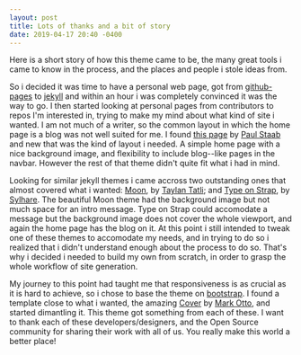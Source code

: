 ```yaml
---
layout: post
title: Lots of thanks and a bit of story
date: 2019-04-17 20:40 -0400
---
```


Here is a short story of how this theme came to be, the many great tools i came
to know in the process, and the places and people i stole ideas from.

So i decided it was time to have a personal web page, got from
[github-pages](https://guides.github.com/features/pages/) to
[jekyll](http://jekyllrb.com/) and within
an hour i was completely convinced it was the way to go. I then started looking
at personal pages from contributors to repos I'm interested in, trying to make
my mind about what kind of site i wanted. I am not much of a writer, so the
common layout in which the home page is a blog was not well suited for me. I
found [this page](https://paulstaab.de/) by [Paul
Staab](https://github.com/paulstaab) and new that was the kind of layout i
needed. A simple home page with a nice background image, and flexibility to
include blog--like pages in the navbar. However the rest of that theme didn't
quite fit what i had in mind.

Looking for similar jekyll themes i came accross two outstanding ones that
almost covered what i wanted: [Moon](https://taylantatli.github.io/Moon/), by
[Taylan Tatli](http://taylantatli.github.io/); and [Type on
Strap](https://sylhare.github.io/Type-on-Strap/), by
[Sylhare](https://github.com/sylhare). The beautiful Moon theme had the
background image but not much space for an intro message. Type on Strap could
accomodate a message but the background image does not cover the whole viewport,
and again the home page has the blog on it. At this point i still intended to
tweak one of these themes to accomodate my needs, and in trying to do so i
realized that i didn't understand enough about the process to do so. That's why
i decided i needed to build my own from scratch, in order to grasp the whole
workflow of site generation.

My journey to this point had taught me that responsiveness is as crucial as it
is hard to achieve, so i chose to base the theme on
[bootstrap](https://getbootstrap.com/). I found a template close to what i
wanted, the amazing [Cover](https://getbootstrap.com/docs/4.3/examples/cover/)
by [Mark Otto](https://twitter.com/mdo), and started dimantling it. This theme
got something from each of these. I want to thank each of these
developers/designers, and the Open Source community for sharing their work with
all of us. You really make this world a better place! 
